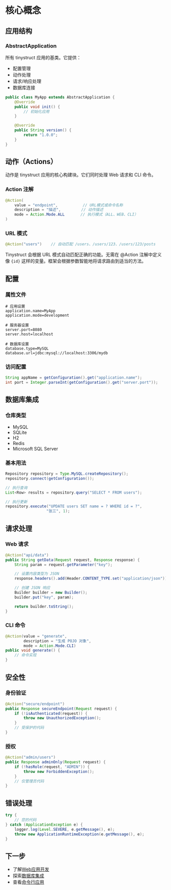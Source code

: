 # 核心概念

## 应用结构

### AbstractApplication

所有 tinystruct 应用的基类。它提供：

- 配置管理
- 动作处理
- 请求/响应处理
- 数据库连接

```java
public class MyApp extends AbstractApplication {
    @Override
    public void init() {
        // 初始化应用
    }

    @Override
    public String version() {
        return "1.0.0";
    }
}
```

## 动作（Actions）

动作是 tinystruct 应用的核心构建块。它们同时处理 Web 请求和 CLI 命令。

### Action 注解

```java
@Action(
    value = "endpoint",           // URL模式或命令名称
    description = "描述",         // 动作描述
    mode = Action.Mode.ALL       // 执行模式（ALL、WEB、CLI）
)
```

### URL 模式

```java
@Action("users")    // 自动匹配 /users、/users/123、/users/123/posts
```

Tinystruct 会根据 URL 模式自动匹配正确的功能。无需在 @Action 注解中定义像 `{id}` 这样的变量。框架会根据参数智能地将请求路由到适当的方法。

## 配置

### 属性文件

```properties
# 应用设置
application.name=MyApp
application.mode=development

# 服务器设置
server.port=8080
server.host=localhost

# 数据库设置
database.type=MySQL
database.url=jdbc:mysql://localhost:3306/mydb
```

### 访问配置

```java
String appName = getConfiguration().get("application.name");
int port = Integer.parseInt(getConfiguration().get("server.port"));
```

## 数据库集成

### 仓库类型

- MySQL
- SQLite
- H2
- Redis
- Microsoft SQL Server

### 基本用法

```java
Repository repository = Type.MySQL.createRepository();
repository.connect(getConfiguration());

// 执行查询
List<Row> results = repository.query("SELECT * FROM users");

// 执行更新
repository.execute("UPDATE users SET name = ? WHERE id = ?",
                  "张三", 1);
```

## 请求处理

### Web 请求

```java
@Action("api/data")
public String getData(Request request, Response response) {
    String param = request.getParameter("key");

    // 设置内容类型为 JSON
    response.headers().add(Header.CONTENT_TYPE.set("application/json"));

    // 创建 JSON 响应
    Builder builder = new Builder();
    builder.put("key", param);

    return builder.toString();
}
```

### CLI 命令

```java
@Action(value = "generate",
        description = "生成 POJO 对象",
        mode = Action.Mode.CLI)
public void generate() {
    // 命令实现
}
```

## 安全性

### 身份验证

```java
@Action("secure/endpoint")
public Response secureEndpoint(Request request) {
    if (!isAuthenticated(request)) {
        throw new UnauthorizedException();
    }
    // 受保护的代码
}
```

### 授权

```java
@Action("admin/users")
public Response adminOnly(Request request) {
    if (!hasRole(request, "ADMIN")) {
        throw new ForbiddenException();
    }
    // 仅管理员代码
}
```

## 错误处理

```java
try {
    // 您的代码
} catch (ApplicationException e) {
    logger.log(Level.SEVERE, e.getMessage(), e);
    throw new ApplicationRuntimeException(e.getMessage(), e);
}
```

## 下一步

- 了解[Web应用开发](web-applications.md)
- 探索[数据库集成](database.md)
- 查看[命令行应用](cli-applications.md)